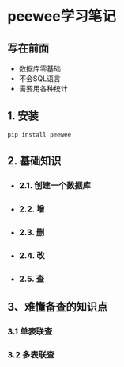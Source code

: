 # peewee学习笔记

## 写在前面

- 数据库零基础
- 不会SQL语言
- 需要用各种统计

## 1. 安装

`pip install peewee`

## 2. 基础知识

- ### 2.1. 创建一个数据库



- ### 2.2. 增



- ### 2.3. 删



- ### 2.4. 改



- ### 2.5. 查





## 3、难懂备查的知识点

### 3.1 单表联查



### 3.2 多表联查